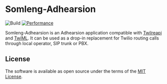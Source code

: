 # Somleng-Adhearsion

![Build](https://github.com/somleng/somleng-adhearsion/workflows/Build/badge.svg??branch=develop) [![Performance](https://badges.skylight.io/status/Z5dVwBwcpWaW.svg)](https://oss.skylight.io/app/applications/Z5dVwBwcpWaW)

Somleng-Adhearsion is an Adhearsion application compatible with [Twilreapi](https://github.com/somleng/twilreapi) and [TwiML](https://www.twilio.com/docs/api/twiml). It can be used as a drop-in replacement for Twilio routing calls through local operator, SIP trunk or PBX.

## License

The software is available as open source under the terms of the [MIT License](http://opensource.org/licenses/MIT).
